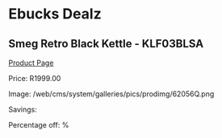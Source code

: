 
# Ebucks Dealz
## Smeg Retro Black Kettle - KLF03BLSA
[Product Page](https://www.ebucks.com/web/shop/productSelected.do?prodId=1231079430&catId=1196428103)

Price: R1999.00

Image: /web/cms/system/galleries/pics/prodimg/62056Q.png

Savings: 

Percentage off: %
	